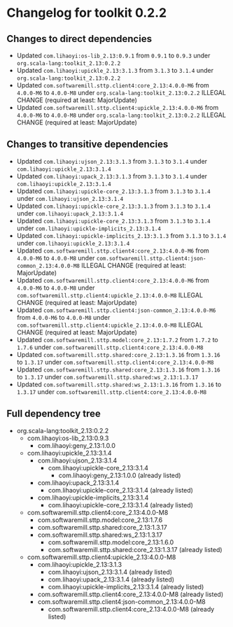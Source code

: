 # Changelog for toolkit 0.2.2

## Changes to direct dependencies
 - Updated `com.lihaoyi:os-lib_2.13:0.9.1` from `0.9.1` to `0.9.3` under `org.scala-lang:toolkit_2.13:0.2.2`
 - Updated `com.lihaoyi:upickle_2.13:3.1.3` from `3.1.3` to `3.1.4` under `org.scala-lang:toolkit_2.13:0.2.2`
 - Updated `com.softwaremill.sttp.client4:core_2.13:4.0.0-M6` from `4.0.0-M6` to `4.0.0-M8` under `org.scala-lang:toolkit_2.13:0.2.2` ILLEGAL CHANGE (required at least: MajorUpdate)
 - Updated `com.softwaremill.sttp.client4:upickle_2.13:4.0.0-M6` from `4.0.0-M6` to `4.0.0-M8` under `org.scala-lang:toolkit_2.13:0.2.2` ILLEGAL CHANGE (required at least: MajorUpdate)

## Changes to transitive dependencies
 - Updated `com.lihaoyi:ujson_2.13:3.1.3` from `3.1.3` to `3.1.4` under `com.lihaoyi:upickle_2.13:3.1.4`
 - Updated `com.lihaoyi:upack_2.13:3.1.3` from `3.1.3` to `3.1.4` under `com.lihaoyi:upickle_2.13:3.1.4`
 - Updated `com.lihaoyi:upickle-core_2.13:3.1.3` from `3.1.3` to `3.1.4` under `com.lihaoyi:ujson_2.13:3.1.4`
 - Updated `com.lihaoyi:upickle-core_2.13:3.1.3` from `3.1.3` to `3.1.4` under `com.lihaoyi:upack_2.13:3.1.4`
 - Updated `com.lihaoyi:upickle-core_2.13:3.1.3` from `3.1.3` to `3.1.4` under `com.lihaoyi:upickle-implicits_2.13:3.1.4`
 - Updated `com.lihaoyi:upickle-implicits_2.13:3.1.3` from `3.1.3` to `3.1.4` under `com.lihaoyi:upickle_2.13:3.1.4`
 - Updated `com.softwaremill.sttp.client4:core_2.13:4.0.0-M6` from `4.0.0-M6` to `4.0.0-M8` under `com.softwaremill.sttp.client4:json-common_2.13:4.0.0-M8` ILLEGAL CHANGE (required at least: MajorUpdate)
 - Updated `com.softwaremill.sttp.client4:core_2.13:4.0.0-M6` from `4.0.0-M6` to `4.0.0-M8` under `com.softwaremill.sttp.client4:upickle_2.13:4.0.0-M8` ILLEGAL CHANGE (required at least: MajorUpdate)
 - Updated `com.softwaremill.sttp.client4:json-common_2.13:4.0.0-M6` from `4.0.0-M6` to `4.0.0-M8` under `com.softwaremill.sttp.client4:upickle_2.13:4.0.0-M8` ILLEGAL CHANGE (required at least: MajorUpdate)
 - Updated `com.softwaremill.sttp.model:core_2.13:1.7.2` from `1.7.2` to `1.7.6` under `com.softwaremill.sttp.client4:core_2.13:4.0.0-M8`
 - Updated `com.softwaremill.sttp.shared:core_2.13:1.3.16` from `1.3.16` to `1.3.17` under `com.softwaremill.sttp.client4:core_2.13:4.0.0-M8`
 - Updated `com.softwaremill.sttp.shared:core_2.13:1.3.16` from `1.3.16` to `1.3.17` under `com.softwaremill.sttp.shared:ws_2.13:1.3.17`
 - Updated `com.softwaremill.sttp.shared:ws_2.13:1.3.16` from `1.3.16` to `1.3.17` under `com.softwaremill.sttp.client4:core_2.13:4.0.0-M8`

## Full dependency tree

 - org.scala-lang:toolkit_2.13:0.2.2
   - com.lihaoyi:os-lib_2.13:0.9.3
     - com.lihaoyi:geny_2.13:1.0.0
   - com.lihaoyi:upickle_2.13:3.1.4
     - com.lihaoyi:ujson_2.13:3.1.4
       - com.lihaoyi:upickle-core_2.13:3.1.4
         - com.lihaoyi:geny_2.13:1.0.0 (already listed)
     - com.lihaoyi:upack_2.13:3.1.4
       - com.lihaoyi:upickle-core_2.13:3.1.4 (already listed)
     - com.lihaoyi:upickle-implicits_2.13:3.1.4
       - com.lihaoyi:upickle-core_2.13:3.1.4 (already listed)
   - com.softwaremill.sttp.client4:core_2.13:4.0.0-M8
     - com.softwaremill.sttp.model:core_2.13:1.7.6
     - com.softwaremill.sttp.shared:core_2.13:1.3.17
     - com.softwaremill.sttp.shared:ws_2.13:1.3.17
       - com.softwaremill.sttp.model:core_2.13:1.6.0
       - com.softwaremill.sttp.shared:core_2.13:1.3.17 (already listed)
   - com.softwaremill.sttp.client4:upickle_2.13:4.0.0-M8
     - com.lihaoyi:upickle_2.13:3.1.3
       - com.lihaoyi:ujson_2.13:3.1.4 (already listed)
       - com.lihaoyi:upack_2.13:3.1.4 (already listed)
       - com.lihaoyi:upickle-implicits_2.13:3.1.4 (already listed)
     - com.softwaremill.sttp.client4:core_2.13:4.0.0-M8 (already listed)
     - com.softwaremill.sttp.client4:json-common_2.13:4.0.0-M8
       - com.softwaremill.sttp.client4:core_2.13:4.0.0-M8 (already listed)
